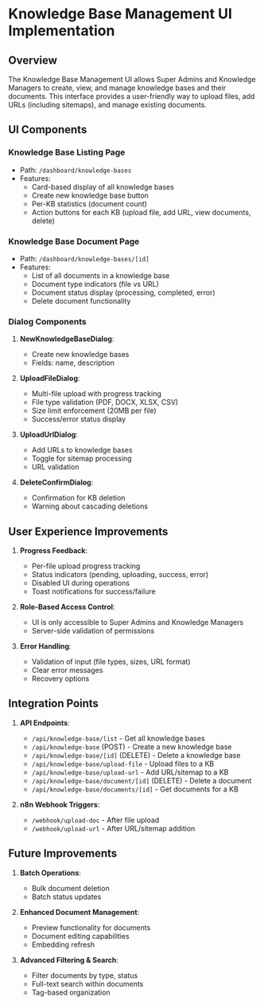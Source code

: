 # Knowledge Base Management UI Implementation

## Overview

The Knowledge Base Management UI allows Super Admins and Knowledge Managers to create, view, and manage knowledge bases and their documents. This interface provides a user-friendly way to upload files, add URLs (including sitemaps), and manage existing documents.

## UI Components

### Knowledge Base Listing Page
- Path: `/dashboard/knowledge-bases`
- Features:
  - Card-based display of all knowledge bases
  - Create new knowledge base button
  - Per-KB statistics (document count)
  - Action buttons for each KB (upload file, add URL, view documents, delete)

### Knowledge Base Document Page
- Path: `/dashboard/knowledge-bases/[id]`
- Features:
  - List of all documents in a knowledge base
  - Document type indicators (file vs URL)
  - Document status display (processing, completed, error)
  - Delete document functionality

### Dialog Components
1. **NewKnowledgeBaseDialog**:
   - Create new knowledge bases
   - Fields: name, description

2. **UploadFileDialog**:
   - Multi-file upload with progress tracking
   - File type validation (PDF, DOCX, XLSX, CSV)
   - Size limit enforcement (20MB per file)
   - Success/error status display

3. **UploadUrlDialog**:
   - Add URLs to knowledge bases
   - Toggle for sitemap processing
   - URL validation

4. **DeleteConfirmDialog**:
   - Confirmation for KB deletion
   - Warning about cascading deletions

## User Experience Improvements

1. **Progress Feedback**:
   - Per-file upload progress tracking
   - Status indicators (pending, uploading, success, error)
   - Disabled UI during operations
   - Toast notifications for success/failure

2. **Role-Based Access Control**:
   - UI is only accessible to Super Admins and Knowledge Managers
   - Server-side validation of permissions

3. **Error Handling**:
   - Validation of input (file types, sizes, URL format)
   - Clear error messages
   - Recovery options

## Integration Points

1. **API Endpoints**:
   - `/api/knowledge-base/list` - Get all knowledge bases
   - `/api/knowledge-base` (POST) - Create a new knowledge base
   - `/api/knowledge-base/[id]` (DELETE) - Delete a knowledge base
   - `/api/knowledge-base/upload-file` - Upload files to a KB
   - `/api/knowledge-base/upload-url` - Add URL/sitemap to a KB
   - `/api/knowledge-base/document/[id]` (DELETE) - Delete a document
   - `/api/knowledge-base/documents/[id]` - Get documents for a KB

2. **n8n Webhook Triggers**:
   - `/webhook/upload-doc` - After file upload
   - `/webhook/upload-url` - After URL/sitemap addition

## Future Improvements

1. **Batch Operations**:
   - Bulk document deletion
   - Batch status updates

2. **Enhanced Document Management**:
   - Preview functionality for documents
   - Document editing capabilities
   - Embedding refresh

3. **Advanced Filtering & Search**:
   - Filter documents by type, status
   - Full-text search within documents
   - Tag-based organization
